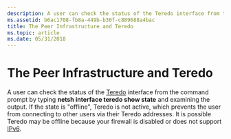 ```yaml
---
description: A user can check the status of the Teredo interface from the command prompt by typing netsh interface teredo show state and examining the output.
ms.assetid: b6ac1708-fb8a-449b-b30f-c889688a4bac
title: The Peer Infrastructure and Teredo
ms.topic: article
ms.date: 05/31/2018
---
```


# The Peer Infrastructure and Teredo

A user can check the status of the [Teredo](https://msdn.microsoft.com/library/ms819742.aspx) interface from the command prompt by typing **netsh interface teredo show state** and examining the output. If the state is "offline", Teredo is not active, which prevents the user from connecting to other users via their Teredo addresses. It is possible Teredo may be offline because your firewall is disabled or does not support [IPv6](/previous-versions/windows/embedded/ms898970(v=msdn.10)).

 

 
